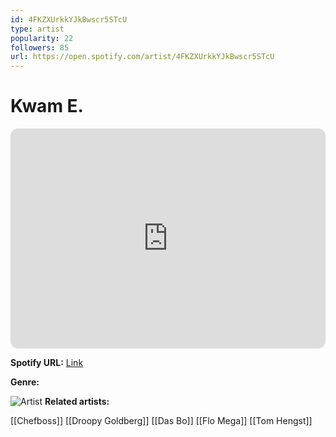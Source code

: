 ```yaml
---
id: 4FKZXUrkkYJkBwscr5STcU
type: artist
popularity: 22
followers: 85
url: https://open.spotify.com/artist/4FKZXUrkkYJkBwscr5STcU
---
```

# Kwam E.

<iframe style="border-radius:12px" src="https://open.spotify.com/embed/artist/4FKZXUrkkYJkBwscr5STcU" width="100%" height="352" frameBorder="0" allowfullscreen="" allow="autoplay; clipboard-write; encrypted-media; fullscreen; picture-in-picture" loading="lazy"></iframe>

**Spotify URL:** [Link](https://open.spotify.com/artist/4FKZXUrkkYJkBwscr5STcU)

**Genre:** 

![Artist]()
**Related artists:**

[[Chefboss]]
[[Droopy Goldberg]]
[[Das Bo]]
[[Flo Mega]]
[[Tom Hengst]]
